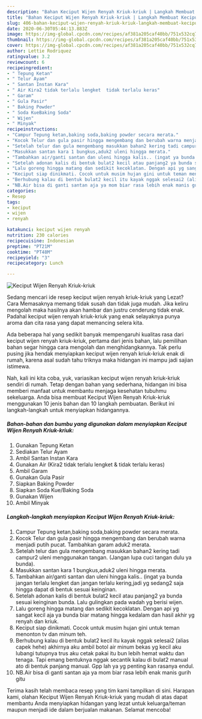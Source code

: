 ```yaml
---
description: "Bahan Keciput Wijen Renyah Kriuk-kriuk | Langkah Membuat Keciput Wijen Renyah Kriuk-kriuk Yang Menggugah Selera"
title: "Bahan Keciput Wijen Renyah Kriuk-kriuk | Langkah Membuat Keciput Wijen Renyah Kriuk-kriuk Yang Menggugah Selera"
slug: 406-bahan-keciput-wijen-renyah-kriuk-kriuk-langkah-membuat-keciput-wijen-renyah-kriuk-kriuk-yang-menggugah-selera
date: 2020-06-30T05:44:13.883Z
image: https://img-global.cpcdn.com/recipes/af381a205caf40bb/751x532cq70/keciput-wijen-renyah-kriuk-kriuk-foto-resep-utama.jpg
thumbnail: https://img-global.cpcdn.com/recipes/af381a205caf40bb/751x532cq70/keciput-wijen-renyah-kriuk-kriuk-foto-resep-utama.jpg
cover: https://img-global.cpcdn.com/recipes/af381a205caf40bb/751x532cq70/keciput-wijen-renyah-kriuk-kriuk-foto-resep-utama.jpg
author: Lettie Rodriquez
ratingvalue: 3.2
reviewcount: 6
recipeingredient:
- " Tepung Ketan"
- " Telur Ayam"
- " Santan Instan Kara"
- " Air Kira2 tidak terlalu lengket  tidak terlalu keras"
- " Garam"
- " Gula Pasir"
- " Baking Powder"
- " Soda KueBaking Soda"
- " Wijen"
- " Minyak"
recipeinstructions:
- "Campur Tepung ketan,baking soda,baking powder secara merata."
- "Kocok Telur dan gula pasir hingga mengembang dan berubah warna menjadi putih pucat. Tambahkan garam aduk2 merata."
- "Setelah telur dan gula mengembang masukkan bahan2 kering tadi campur2 uleni menggunakan tangan. (Jangan lupa cuci tangan dulu ya bunda)."
- "Masukkan santan kara 1 bungkus,aduk2 uleni hingga merata."
- "Tambahkan air/ganti santan dan uleni hingga kalis.. (ingat ya bunda jangan terlalu lengket dan jangan terlalu kering,jadi yg sedang2 saja hingga dapat di bentuk sesuai keinginan."
- "Setelah adonan kalis di bentuk bulat2 kecil atau panjang2 ya bunda sesuai keinginan bunda. Lalu gulingkan pada wadah yg berisi wijen."
- "Lalu goreng hingga matang dan sedikit kecoklatan. Dengan api yg sangat kecil aja ya bunda biar matang hingga kedalam dan hasil akhir yg renyah dan kriuk."
- "Keciput siap dinikmati. Cocok untuk musim hujan gini untuk teman menonton tv dan minum teh."
- "Berhubung kalau di bentuk bulat2 kecil itu kayak nggak selesai2 (alias capek hehe) akhirnya aku ambil botol air minum bekas yg kecil aku lubangi tutupnya trus aku cetak pakai itu bun lebih hemat waktu dan tenaga. Tapi emang bentuknya nggak secantik kalau di bulat2 manual ato di bentuk panjang manual. Gpp lah ya yg penting kan rasanya endul."
- "NB.Air bisa di ganti santan aja ya mom biar rasa lebih enak manis gurih gitu"
categories:
- Resep
tags:
- keciput
- wijen
- renyah

katakunci: keciput wijen renyah 
nutrition: 230 calories
recipecuisine: Indonesian
preptime: "PT21M"
cooktime: "PT48M"
recipeyield: "3"
recipecategory: Lunch

---
```



![Keciput Wijen Renyah Kriuk-kriuk](https://img-global.cpcdn.com/recipes/af381a205caf40bb/751x532cq70/keciput-wijen-renyah-kriuk-kriuk-foto-resep-utama.jpg)

Sedang mencari ide resep keciput wijen renyah kriuk-kriuk yang Lezat? Cara Memasaknya memang tidak susah dan tidak juga mudah. Jika keliru mengolah maka hasilnya akan hambar dan justru cenderung tidak enak. Padahal keciput wijen renyah kriuk-kriuk yang enak selayaknya punya aroma dan cita rasa yang dapat memancing selera kita.



Ada beberapa hal yang sedikit banyak mempengaruhi kualitas rasa dari keciput wijen renyah kriuk-kriuk, pertama dari jenis bahan, lalu pemilihan bahan segar hingga cara mengolah dan menghidangkannya. Tak perlu pusing jika hendak menyiapkan keciput wijen renyah kriuk-kriuk enak di rumah, karena asal sudah tahu triknya maka hidangan ini mampu jadi sajian istimewa.


Nah, kali ini kita coba, yuk, variasikan keciput wijen renyah kriuk-kriuk sendiri di rumah. Tetap dengan bahan yang sederhana, hidangan ini bisa memberi manfaat untuk membantu menjaga kesehatan tubuhmu sekeluarga. Anda bisa membuat Keciput Wijen Renyah Kriuk-kriuk menggunakan 10 jenis bahan dan 10 langkah pembuatan. Berikut ini langkah-langkah untuk menyiapkan hidangannya.

<!--inarticleads1-->

##### Bahan-bahan dan bumbu yang digunakan dalam menyiapkan Keciput Wijen Renyah Kriuk-kriuk:

1. Gunakan  Tepung Ketan
1. Sediakan  Telur Ayam
1. Ambil  Santan Instan Kara
1. Gunakan  Air (Kira2 tidak terlalu lengket &amp; tidak terlalu keras)
1. Ambil  Garam
1. Gunakan  Gula Pasir
1. Siapkan  Baking Powder
1. Siapkan  Soda Kue/Baking Soda
1. Gunakan  Wijen
1. Ambil  Minyak




<!--inarticleads2-->

##### Langkah-langkah menyiapkan Keciput Wijen Renyah Kriuk-kriuk:

1. Campur Tepung ketan,baking soda,baking powder secara merata.
1. Kocok Telur dan gula pasir hingga mengembang dan berubah warna menjadi putih pucat. Tambahkan garam aduk2 merata.
1. Setelah telur dan gula mengembang masukkan bahan2 kering tadi campur2 uleni menggunakan tangan. (Jangan lupa cuci tangan dulu ya bunda).
1. Masukkan santan kara 1 bungkus,aduk2 uleni hingga merata.
1. Tambahkan air/ganti santan dan uleni hingga kalis.. (ingat ya bunda jangan terlalu lengket dan jangan terlalu kering,jadi yg sedang2 saja hingga dapat di bentuk sesuai keinginan.
1. Setelah adonan kalis di bentuk bulat2 kecil atau panjang2 ya bunda sesuai keinginan bunda. Lalu gulingkan pada wadah yg berisi wijen.
1. Lalu goreng hingga matang dan sedikit kecoklatan. Dengan api yg sangat kecil aja ya bunda biar matang hingga kedalam dan hasil akhir yg renyah dan kriuk.
1. Keciput siap dinikmati. Cocok untuk musim hujan gini untuk teman menonton tv dan minum teh.
1. Berhubung kalau di bentuk bulat2 kecil itu kayak nggak selesai2 (alias capek hehe) akhirnya aku ambil botol air minum bekas yg kecil aku lubangi tutupnya trus aku cetak pakai itu bun lebih hemat waktu dan tenaga. Tapi emang bentuknya nggak secantik kalau di bulat2 manual ato di bentuk panjang manual. Gpp lah ya yg penting kan rasanya endul.
1. NB.Air bisa di ganti santan aja ya mom biar rasa lebih enak manis gurih gitu




Terima kasih telah membaca resep yang tim kami tampilkan di sini. Harapan kami, olahan Keciput Wijen Renyah Kriuk-kriuk yang mudah di atas dapat membantu Anda menyiapkan hidangan yang lezat untuk keluarga/teman maupun menjadi ide dalam berjualan makanan. Selamat mencoba!
